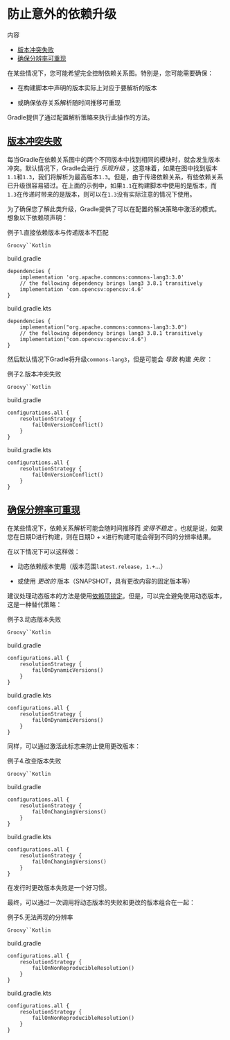 # 防止意外的依赖升级


内容

  * [版本冲突失败](#fail-version-conflict)
  * [确保分辨率可重现](#reproducible-resolution)

在某些情况下，您可能希望完全控制依赖关系图。特别是，您可能需要确保：

  * 在构建脚本中声明的版本实际上对应于要解析的版本

  * 或确保依存关系解析随时间推移可重现

Gradle提供了通过配置解析策略来执行此操作的方法。

## [](#fail-version-conflict)[版本冲突失败](#fail-version-conflict)

每当Gradle在依赖关系图中的两个不同版本中找到相同的模块时，就会发生版本冲突。默认情况下，Gradle会进行 _乐观升级_
，这意味着，如果在图中找到版本`1.1`和`1.3`，我们将解析为最高版本`1.3`。但是，由于传递依赖关系，有些依赖关系已升级很容易错过。在上面的示例中，如果`1.1`在构建脚本中使用的是版本，而`1.3`在传递时带来的是版本，则可以在`1.3`没有实际注意的情况下使用。

为了确保您了解此类升级，Gradle提供了可以在配置的解决策略中激活的模式。想象以下依赖项声明：

例子1.直接依赖版本与传递版本不匹配

`Groovy``Kotlin`

build.gradle

    
    
    dependencies {
        implementation 'org.apache.commons:commons-lang3:3.0'
        // the following dependency brings lang3 3.8.1 transitively
        implementation 'com.opencsv:opencsv:4.6'
    }

build.gradle.kts

    
    
    dependencies {
        implementation("org.apache.commons:commons-lang3:3.0")
        // the following dependency brings lang3 3.8.1 transitively
        implementation("com.opencsv:opencsv:4.6")
    }

然后默认情况下Gradle将升级`commons-lang3`，但是可能会 _导致_ 构建 _失败_ ：

例子2.版本冲突失败

`Groovy``Kotlin`

build.gradle

    
    
    configurations.all {
        resolutionStrategy {
            failOnVersionConflict()
        }
    }

build.gradle.kts

    
    
    configurations.all {
        resolutionStrategy {
            failOnVersionConflict()
        }
    }

## [](#reproducible-resolution)[确保分辨率可重现](#reproducible-resolution)

在某些情况下，依赖关系解析可能会随时间推移而 _变得不稳定_ 。也就是说，如果您在日期D进行构建，则在日期D + x进行构建可能会得到不同的分辨率结果。

在以下情况下可以这样做：

  * 动态依赖版本使用（版本范围`latest.release`，`1.+`...）

  * 或使用 _更改的_ 版本（SNAPSHOT，具有更改内容的固定版本等）

建议处理动态版本的方法是使用[依赖项锁定](https://docs.gradle.org/6.7.1/userguide/dependency_locking.html#dependency-locking)。但是，可以完全避免使用动态版本，这是一种替代策略：

例子3.动态版本失败

`Groovy``Kotlin`

build.gradle

    
    
    configurations.all {
        resolutionStrategy {
            failOnDynamicVersions()
        }
    }

build.gradle.kts

    
    
    configurations.all {
        resolutionStrategy {
            failOnDynamicVersions()
        }
    }

同样，可以通过激活此标志来防止使用更改版本：

例子4.改变版本失败

`Groovy``Kotlin`

build.gradle

    
    
    configurations.all {
        resolutionStrategy {
            failOnChangingVersions()
        }
    }

build.gradle.kts

    
    
    configurations.all {
        resolutionStrategy {
            failOnChangingVersions()
        }
    }

在发行时更改版本失败是一个好习惯。

最终，可以通过一次调用将动态版本的失败和更改的版本组合在一起：

例子5.无法再现的分辨率

`Groovy``Kotlin`

build.gradle

    
    
    configurations.all {
        resolutionStrategy {
            failOnNonReproducibleResolution()
        }
    }

build.gradle.kts

    
    
    configurations.all {
        resolutionStrategy {
            failOnNonReproducibleResolution()
        }
    }

